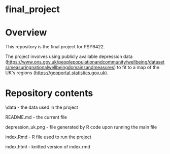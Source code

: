# final_project

# Overview
This repository is the final project for PSY6422. 

The project involves using publicly available depression data (https://www.ons.gov.uk/peoplepopulationandcommunity/wellbeing/datasets/measuringnationalwellbeingdomainsandmeasures) to fit to a map of the UK's regions (https://geoportal.statistics.gov.uk). 

# Repository contents

\data - the data used in the project

README.md - the current file

depression_uk.png - file generated by R code upon running the main file

index.Rmd - R file used to run the project

index.html - knitted version of index.rmd
